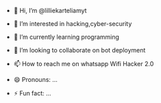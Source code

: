 - 👋 Hi, I’m @lilliekarteliamyt
- 👀 I’m interested in hacking,cyber-security
- 🌱 I’m currently learning programming
- 💞️ I’m looking to collaborate on bot deployment
- 📫 How to reach me on whatsapp Wifi Hacker 2.0 


- 😄 Pronouns: ...
- ⚡ Fun fact: ...

<!---
lilliekarteliamyt/lilliekarteliamyt is a ✨ special ✨ repository because its `README.md` (this file) appears on your GitHub profile.
You can click the Preview link to take a look at your changes.
--->
